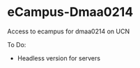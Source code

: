 eCampus-Dmaa0214
================

Access to ecampus for dmaa0214 on UCN

To Do:
 - Headless version for servers
